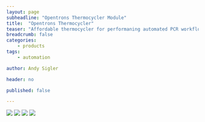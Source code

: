```yaml
---
layout: page
subheadline: "Opentrons Thermocycler Module"
title:  "Opentrons Thermocycler"
teaser: "Affordable thermocycler for performaning automated PCR workflows"
breadcrumb: false
categories:
    - products
tags:
    - automation

author: Andy Sigler

header: no

published: false

---
```



![]({{site.url}}/images/ot2-thermocycler-pcb-main.jpg)
![]({{site.url}}/images/ot2-thermocycler-pcb-peltiers.jpg)
![]({{site.url}}/images/ot2-thermocycler-prototype-lid.jpg)
![]({{site.url}}/images/ot2-thermocycler-prototype-thermistors.jpg)
